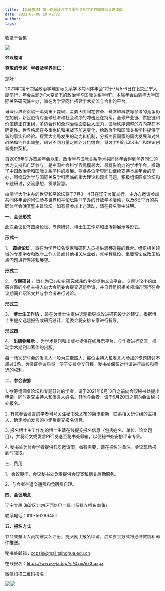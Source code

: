 ```yaml
---
title: 【会议邀请】第十四届政治学与国际关系学术共同体会议邀请函
date: 2021-05-08 19:42:32
author: 
tags: 
---
```



收录于合集

![](/images/1085/2.png)

**会议邀请**

  

 **尊敬的专家、学者及学界同仁：**

  

您好！

  

2021年“第十四届政治学与国际关系学术共同体年会”将于7月5-6日在北京辽宁大厦举行，年会主题为“大变局下的政治学与国际关系学科”。本届年会由清华大学国际关系研究院主办，旨在为学界同仁搭建学术交流与合作的平台。

  

当今世界正面临一系列重大变局。主要大国间在安全、经济和科技等领域的竞争仍在加剧，新冠疫情对全球经济和社会秩序的冲击还在持续，全球产业链、供应链和价值链正在重组，多边合作和全球治理面临巨大压力，国际秩序调整的方向存在不确定性。世界格局在多重危机和挑战下加速变化，给政治学和国际关系学科提供了新的事实和经验。探索大变局发生的动力和机制，分析主要国家的国内发展和对外战略如何作出调整，研讨不同力量之间的分化组合，将为学科的知识生产和理论创新提供契机。

  

自2008年举办首届年会以来，政治学与国际关系学术共同体年会得到学界同仁的大力支持和广泛参与，是中国社会科学界规模最大、最具影响力的学术年会，推动了中国政治学和国际关系学科的发展。期待各位学界同仁继续支持本届年会的举办，围绕政治学与国际关系学科面临的重大理论和现实问题，积极组织圆桌论坛和专题研讨，交流思想，贡献智慧。

  

由清华大学主办的世界和平论坛将于7月3—4日在辽宁大厦举行，主办方邀请参加共同体年会的同仁参与世界和平论坛期间举办的开放学术活动，以及6日举行的共同体年会晚宴暨主旨论坛。如有意参加上述活动，请在报名表中注明。

  

 **一、会议形式**

  

此次会议设有圆桌论坛、专题研讨、博士生工作坊和出版物展示等形式。

  

  

  

  

  

  

 **形式一**

  

1． **圆桌论坛**
，旨在为学界知名专家和研究人员提供思想碰撞的舞台。组织相关领域的专家学者和政府工作人员或其他相关从业者，就学科建设、重要理论或政策热点问题进行评述和展望。

  

  

  

  

  

  

 **形式二**

  

2． **专题研讨**
，旨在为已有初步研究成果的学者提供交流平台。专题讨论小组由感兴趣的小组主持人向大会组委会提交选题申请，并自行组织相关领域的同行在会议期间介绍论文并与参会者进行讨论。

  

  

  

  

  

  

 **形式三**

  

  

  

3． **博士生工作坊** ，旨在为博士生提供选题指导或改进研究设计的建议。根据博士生提交选题报告或研究设计，组委会将安排专家进行指导。

  

  

  

  

  

  

 **形式四**

  

  

  

4． **出版物展示** ，为学术期刊和出版社提供在线展示平台，与作者进行交流，推动学术期刊和著作的出版。  

每一场次研讨会的发言人一般为三至四人，每位主持人和发言人参加的专题研讨不超过3场。为保证会议质量，便于安排会议日程，秘书处保留对申请进行审核和筛选的权利。

  

 **二、参会安排**  

  

1\.
欲筹组圆桌论坛和专题研讨的学者，请于2021年6月10日之前向会议秘书处提出申请，同时提交主持人和发言人姓名。其他与会者，请于6月20日之前向会议秘书处报名。

2\. 有意参会发言的学者可以关注秘书处发布的简讯更新，联系相关研讨组的主持人，确定参加发言的小组后提交报名信息。

3\. 报名博士生工作坊的博士生请在线提交报名信息（包括姓名、单位、论文题目），并将论文或发言PPT发送至秘书处邮箱，以便秘书处安排评审专家。

4\. 秘书处为参会学者提供纸质邀请函，如有需要，请在报名时备注，会议现场报到时领取。

  

三、费用

  

1．会议期间，会议秘书处负责提供会议室和相关后勤服务。

2．与会者往返交通费和食宿费自理。

  

 **四、会议地点**  

  

辽宁大厦 海淀区北四环西路甲二号（保福寺桥东南角）

联系电话：010-56296456

  

 **五、报名方式**

  

参会或旁听人员均需实名注册，提交网上报名申请，后续参会方式将通过微信和邮件推送。

秘书处邮箱：ccpsis@mail.tsinghua.edu.cn

在线报名：https://www.wjx.top/vj/QzmAizS.aspx

微信扫描二维码报名：

![](/images/1085/3.png)![](/images/1085/4.png)

